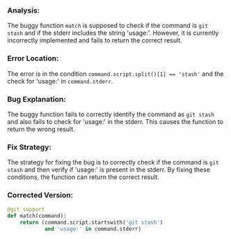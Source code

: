 ### Analysis:

The buggy function `match` is supposed to check if the command is `git stash` and if the stderr includes the string 'usage:'. However, it is currently incorrectly implemented and fails to return the correct result.

### Error Location:
The error is in the condition `command.script.split()[1] == 'stash'` and the check for 'usage:' in `command.stderr`.

### Bug Explanation:
The buggy function fails to correctly identify the command as `git stash` and also fails to check for 'usage:' in the stderr. This causes the function to return the wrong result.

### Fix Strategy:
The strategy for fixing the bug is to correctly check if the command is `git stash` and then verify if 'usage:' is present in the stderr. By fixing these conditions, the function can return the correct result.

### Corrected Version:

```python
@git_support
def match(command):
    return (command.script.startswith('git stash')
            and 'usage:' in command.stderr)
```
